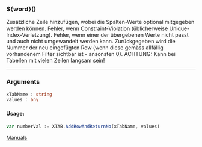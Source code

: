 ﻿### ${word}()
Zusätzliche Zeile hinzufügen, wobei die Spalten-Werte optional mitgegeben werden können. Fehler, wenn Constraint-Violation (üblicherweise Unique-Index-Verletzung). Fehler, wenn einer der übergebenen Werte nicht passt und auch nicht umgewandelt werden kann. Zurückgegeben wird die Nummer der neu eingefügten Row (wenn diese gemäss allfällig vorhandenem Filter sichtbar ist - ansonsten 0). ACHTUNG: Kann bei Tabellen mit vielen Zeilen langsam sein!

----

### Arguments
```ts
xTabName : string
values : any
```
#### Usage:
```ts
var numberVal := XTAB.AddRowAndReturnNo(xTabName, values)
```

[Manuals](https://manuals.opacc.ch/docs/doku2401/F-Script/ScriptBlockFunc.XTAB.AddRowAndReturnNo.html)
